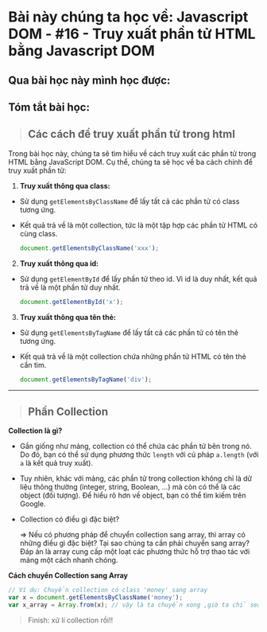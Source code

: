 # Bài này chúng ta học về: Javascript DOM - #16 - Truy xuất phần tử HTML bằng Javascript DOM


## Qua bài học này mình học được:
## Tóm tắt bài học:

>## Các cách để truy xuất phần tử trong html

Trong bài học này, chúng ta sẽ tìm hiểu về cách truy xuất các phần tử trong HTML bằng JavaScript DOM. Cụ thể, chúng ta sẽ học về ba cách chính để truy xuất phần tử:

1. **Truy xuất thông qua class:**
  - Sử dụng `getElementsByClassName` để lấy tất cả các phần tử có class tương ứng.
  - Kết quả trả về là một collection, tức là một tập hợp các phần tử HTML có cùng class.

    ```javascript
    document.getElementsByClassName('xxx');
    ```

2. **Truy xuất thông qua id:**
  - Sử dụng `getElementById` để lấy phần tử theo id. Vì id là duy nhất, kết quả trả về là một phần tử duy nhất.

    ```javascript
    document.getElementById('x');
    ```

3. **Truy xuất thông qua tên thẻ:**
  - Sử dụng `getElementsByTagName` để lấy tất cả các phần tử có tên thẻ tương ứng.
  - Kết quả trả về là một collection chứa những phần tử HTML có tên thẻ cần tìm.

    ```javascript
    document.getElementsByTagName('div');
    ```
    
---

>## Phần Collection

**Collection là gì?**

- Gần giống như mảng, collection có thể chứa các phần tử bên trong nó. Do đó, bạn có thể sử dụng phương thức `length` với cú pháp `a.length` (với `a` là kết quả truy xuất). 

- Tuy nhiên, khác với mảng, các phần tử trong collection không chỉ là dữ liệu thông thường (integer, string, Boolean, ...) mà còn có thể là các object (đối tượng). Để hiểu rõ hơn về object, bạn có thể tìm kiếm trên Google.

- Collection có điều gì đặc biệt?

  => Nếu có phương pháp để chuyển collection sang array, thì array có những điều gì đặc biệt? Tại sao chúng ta cần phải chuyển sang array? Đáp án là array cung cấp một loạt các phương thức hỗ trợ thao tác với mảng một cách nhanh chóng.

**Cách chuyển Collection sang Array**

```javascript
// Ví dụ: Chuyển collection có class 'money' sang array
var x = document.getElementsByClassName('money');
var x_array = Array.from(x); // vậy là ta chuyển xong ,giờ ta chỉ search các method thao tác với mảng!! Là ta đã dễ dàng
```

>Finish: xử lí collection rồi!!
